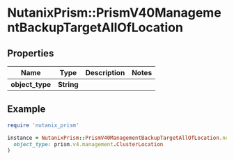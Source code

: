 # NutanixPrism::PrismV40ManagementBackupTargetAllOfLocation

## Properties

| Name | Type | Description | Notes |
| ---- | ---- | ----------- | ----- |
| **object_type** | **String** |  |  |

## Example

```ruby
require 'nutanix_prism'

instance = NutanixPrism::PrismV40ManagementBackupTargetAllOfLocation.new(
  object_type: prism.v4.management.ClusterLocation
)
```

